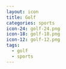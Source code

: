 ```yaml
---
layout: icon
title: Golf
categories: sports
icon-24: golf-24.png
icon-18: golf-18.png
icon-12: golf-12.png
tags:
  - golf
  - sports
---
```


